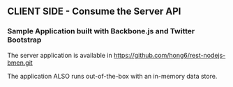 ## CLIENT SIDE - Consume the Server API ##
### Sample Application built with Backbone.js and Twitter Bootstrap ###

The server application is available in https://github.com/hong6/rest-nodejs-bmen.git

The application ALSO runs out-of-the-box with an in-memory data store.
